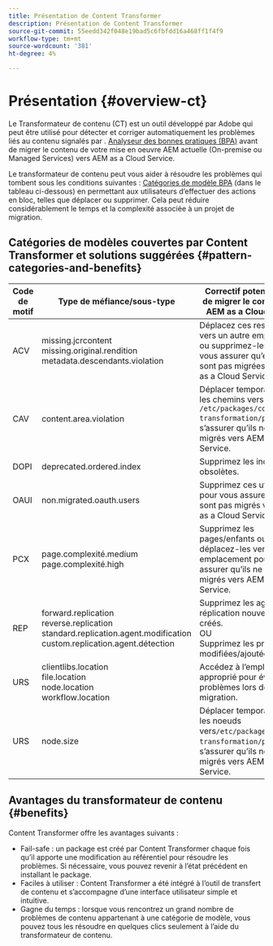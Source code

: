 ```yaml
---
title: Présentation de Content Transformer
description: Présentation de Content Transformer
source-git-commit: 55eedd342f048e19bad5c6fbfdd16a468ff1f4f9
workflow-type: tm+mt
source-wordcount: '381'
ht-degree: 4%

---
```


# Présentation {#overview-ct}

Le Transformateur de contenu (CT) est un outil développé par Adobe qui peut être utilisé pour détecter et corriger automatiquement les problèmes liés au contenu signalés par . [Analyseur des bonnes pratiques (BPA)](/help/journey-migration/best-practices-analyzer/overview-best-practices-analyzer.md) avant de migrer le contenu de votre mise en oeuvre AEM actuelle (On-premise ou Managed Services) vers AEM as a Cloud Service.

Le transformateur de contenu peut vous aider à résoudre les problèmes qui tombent sous les conditions suivantes : [Catégories de modèle BPA](https://experienceleague.adobe.com/docs/experience-manager-pattern-detection/table-of-contents/aso.html?lang=fr) (dans le tableau ci-dessous) en permettant aux utilisateurs d’effectuer des actions en bloc, telles que déplacer ou supprimer. Cela peut réduire considérablement le temps et la complexité associée à un projet de migration.

## Catégories de modèles couvertes par Content Transformer et solutions suggérées {#pattern-categories-and-benefits}

| Code de motif | Type de méfiance/sous-type | Correctif potentiel avant de migrer le contenu vers AEM as a Cloud Service |
|--------------|--------------------------------------------------------------------------------------------------------------------|------------------------------------------------------------------------------------------------------------------------------------|
| ACV | missing.jcrcontent <br> missing.original.rendition <br> metadata.descendants.violation | Déplacez ces ressources vers un autre emplacement ou supprimez-les pour vous assurer qu’elles ne sont pas migrées vers AEM as a Cloud Service. |
| CAV | content.area.violation | Déplacer temporairement les chemins vers `/etc/packages/content-transformation/paths` pour s’assurer qu’ils ne sont pas migrés vers AEM as a Cloud Service. |
| DOPI | deprecated.ordered.index | Supprimez les index obsolètes. |
| OAUI | non.migrated.oauth.users | Supprimez ces utilisateurs pour vous assurer qu’ils ne sont pas migrés vers AEM as a Cloud Service. |
| PCX | page.complexité.medium <br> page.complexité.high | Supprimez les pages/enfants ou déplacez-les vers un autre emplacement pour vous assurer qu’ils ne sont pas migrés vers AEM as a Cloud Service. |
| REP | forward.replication <br> reverse.replication <br> standard.replication.agent.modification <br> custom.replication.agent.détection | Supprimez les agents de réplication nouvellement créés. <br> OU <br> Supprimez les propriétés modifiées/ajoutées. |
| URS | clientlibs.location <br> file.location <br> node.location <br> workflow.location | Accédez à l’emplacement approprié pour éviter des problèmes lors de la migration. |
| URS | node.size | Déplacer temporairement les noeuds vers`/etc/packages/content-transformation/paths` pour s’assurer qu’ils ne sont pas migrés vers AEM as a Cloud Service. |

## Avantages du transformateur de contenu {#benefits}

Content Transformer offre les avantages suivants :

* Fail-safe : un package est créé par Content Transformer chaque fois qu’il apporte une modification au référentiel pour résoudre les problèmes. Si nécessaire, vous pouvez revenir à l’état précédent en installant le package.
* Faciles à utiliser : Content Transformer a été intégré à l’outil de transfert de contenu et s’accompagne d’une interface utilisateur simple et intuitive.
* Gagne du temps : lorsque vous rencontrez un grand nombre de problèmes de contenu appartenant à une catégorie de modèle, vous pouvez tous les résoudre en quelques clics seulement à l’aide du transformateur de contenu.
